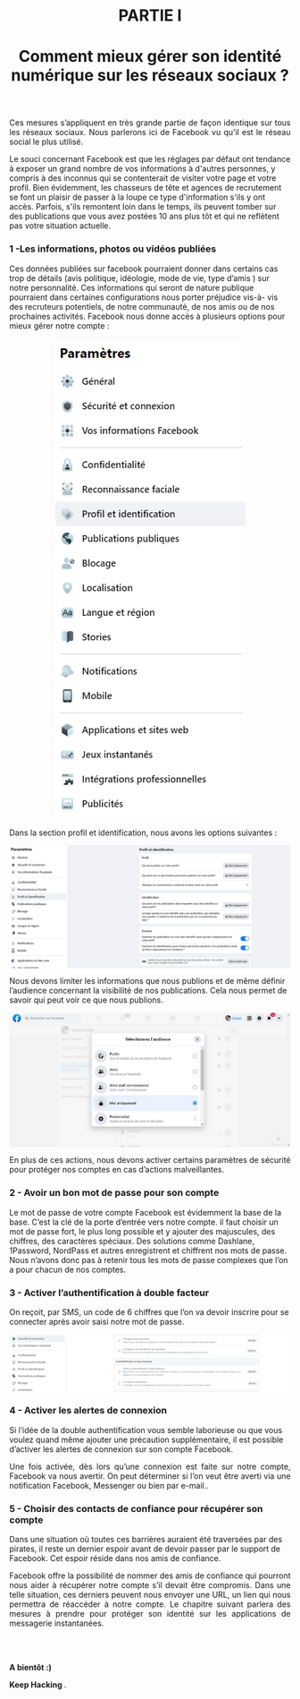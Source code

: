 
<div align="center">
<h1><strong>PARTIE I</strong></h1>

<h1><strong>
  
Comment mieux gérer son identité numérique sur les réseaux sociaux ? </strong></h1>

</div>
<br/>

<p align="justify">
Ces mesures s’appliquent en très grande partie de façon identique sur  tous les réseaux sociaux. Nous parlerons ici de Facebook vu qu’il est le réseau social le plus utilisé.  
</p> 

<p align="justify">

Le souci concernant Facebook est que les réglages par défaut ont tendance à exposer un grand nombre de vos informations à d'autres personnes, y compris à des inconnus qui se contenterait  de visiter votre page et votre profil. Bien évidemment, les chasseurs de tête et agences de recrutement se font un plaisir de passer à la loupe ce type d'information s'ils y ont accès. Parfois, s'ils remontent loin dans le temps, ils peuvent tomber sur des publications que vous avez postées 10 ans plus tôt et qui ne reflètent pas votre situation actuelle.
</p>

### 1 -Les informations,  photos ou vidéos publiées

<p align="justify">


Ces données publiées sur facebook pourraient donner dans certains cas trop de détails (avis politique, idéologie, mode de vie, type d’amis )  sur notre personnalité. Ces informations qui seront de nature publique pourraient dans certaines configurations nous porter préjudice  vis-à- vis des recruteurs potentiels,  de notre communauté, de nos amis ou de nos prochaines activités.
Facebook nous donne accès à plusieurs options pour mieux gérer notre compte :

</p>

<p align="center"> 
<img src="img2-1-VP.png" align="center">
</p>



<p align="justify">Dans la section profil et identification, nous avons les options suivantes :
</p>

<p align="center"> 
<img src="img2-2-VP.png" align="center">
</p>

<p align="justify">

Nous devons limiter les informations que  nous publions et de même définir l’audience concernant la visibilité de nos publications. Cela nous permet de savoir qui peut voir ce que nous publions. </p>

<p align="center"> 
<img src="img2-3-VP.png" align="center">
</p>

<p align="justify">
En plus de ces actions, nous devons activer certains paramètres de sécurité pour protéger nos comptes en cas d’actions malveillantes. </p>


### 2 - Avoir un bon mot de passe pour son compte    


<p align="justify">

Le mot de passe de votre compte Facebook est évidemment la base de la base. C’est la clé de la porte d’entrée vers notre compte. il faut choisir un mot de passe fort, le plus long possible et y  ajouter des majuscules, des chiffres, des caractères spéciaux.
Des solutions comme Dashlane, 1Password, NordPass et autres enregistrent et chiffrent nos mots de passe. Nous n’avons donc pas à retenir tous les mots de passe complexes que l’on a pour chacun de nos comptes.


 </p>

### 3 - Activer l’authentification à double facteur


<p align="justify">

On reçoit, par SMS, un code de 6 chiffres que l’on va devoir inscrire pour se connecter après avoir saisi  notre mot de passe. </p>

<p align="center"> 
<img src="img2-4-VP.png" align="center">
</p>



### 4 - Activer les alertes de connexion


<p align="justify">


Si l’idée de la double authentification vous semble laborieuse ou que vous voulez quand même ajouter une précaution supplémentaire, il est possible d’activer les alertes de connexion sur son compte Facebook.


</p>



<p align="justify">Une fois activée, dès lors qu’une connexion est faite sur notre compte, Facebook va nous avertir. On peut déterminer si l’on veut être averti via une notification Facebook, Messenger ou bien par e-mail..

</p> 


### 5 - Choisir des contacts de confiance pour récupérer son compte


<p align="justify">


Dans une situation où toutes ces barrières auraient été traversées par des pirates, il reste un dernier espoir avant de devoir passer par le support de Facebook. Cet espoir réside dans nos amis de confiance.


</p>



<p align="justify">Facebook offre la possibilité de nommer des amis de confiance qui pourront nous aider à récupérer notre compte s’il devait être compromis.
Dans une telle situation, ces derniers peuvent nous envoyer une URL, un lien  qui nous permettra de réaccéder à notre compte.
Le chapitre suivant  parlera des mesures à prendre pour protéger son identité sur les applications de messagerie instantanées.


</p> 



<br/>
<br/>



<p align="justify"> <strong> A bientôt :) </strong>
</p>

<p align="justify"> <strong> Keep Hacking </strong>. 
</p>


